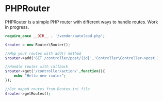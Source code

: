 # PHPRouter
PHPRouter is a simple PHP router with different ways to handle routes. Work in progress.

```php
require_once __DIR__ . '/vendor/autoload.php';

$router = new Router\Router();

//Map your routes with add() method
$router->add('GET /controller/post/{id}','Controller\Controller->post');

//Handle routes with callback
$router->get('/controller/action/',function(){
    echo "Hello new router";
});

//Get maped routes from Routes.ini file
$router->getRoutes();
